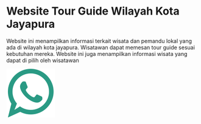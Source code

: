 # Website Tour Guide Wilayah Kota Jayapura

Website ini menampilkan informasi terkait wisata dan pemandu lokal yang ada di wilayah kota jayapura. Wisatawan dapat memesan tour guide sesuai kebutuhan mereka. Website ini juga menampilkan informasi wisata yang dapat di pilih oleh wisatawan

![Icon Whatsapp](img/291695_whatsapp_logo_chat_message_bubble_icon.png)
